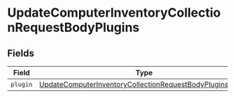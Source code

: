 # UpdateComputerInventoryCollectionRequestBodyPlugins


## Fields

| Field                                                                                                                                             | Type                                                                                                                                              | Required                                                                                                                                          | Description                                                                                                                                       |
| ------------------------------------------------------------------------------------------------------------------------------------------------- | ------------------------------------------------------------------------------------------------------------------------------------------------- | ------------------------------------------------------------------------------------------------------------------------------------------------- | ------------------------------------------------------------------------------------------------------------------------------------------------- |
| `plugin`                                                                                                                                          | [UpdateComputerInventoryCollectionRequestBodyPluginsPlugin](../../models/operations/updatecomputerinventorycollectionrequestbodypluginsplugin.md) | :heavy_minus_sign:                                                                                                                                | N/A                                                                                                                                               |